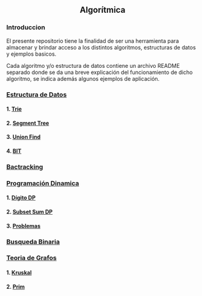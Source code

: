 <div align="center">
  
  ## Algorítmica
 
 
    
</div>

### Introduccion
 
</ol>

El presente repositorio tiene la finalidad de ser una herramienta para almacenar y brindar acceso a los distintos algoritmos, estructuras de datos y ejemplos basicos.

Cada algoritmo y/o estructura de datos contiene un archivo README separado donde se da una breve explicación del funcionamiento de dicho algoritmo, se indica además algunos ejemplos de aplicación.
</div>

### [Estructura de Datos](https://github.com/Khenya/Algoritmica/tree/main/Estructura%20de%20Datos)

</div>

#### 1. [Trie](https://github.com/Khenya/Algoritmica/tree/main/Estructura%20de%20Datos/Trie)
#### 2. [Segment Tree](https://github.com/Khenya/Algoritmica/tree/main/Estructura%20de%20Datos/SegmentTree)
#### 3. [Union Find](https://github.com/Khenya/Algoritmica/tree/main/Estructura%20de%20Datos/Union%20Find)
#### 4. [BIT](https://github.com/Khenya/Algoritmica/tree/main/Estructura%20de%20Datos/BIT)

</div>

### [Bactracking](https://github.com/Khenya/Algoritmica/tree/main/Bactracking)

</div>

### [Programación Dinamica](https://github.com/Khenya/Algoritmica/tree/main/Programaci%C3%B3n%20Dinamica)

</div>

#### 1. [Dígito DP](https://github.com/Khenya/Algoritmica/tree/main/Programaci%C3%B3n%20Dinamica/Digit%20DP)

#### 2. [Subset Sum DP ](https://github.com/Khenya/Algoritmica/tree/main/Programaci%C3%B3n%20Dinamica/Subset%20Sum%20DP)
#### 3. [Problemas](https://github.com/Khenya/Algoritmica/tree/main/Programaci%C3%B3n%20Dinamica/Problemas)

### [Busqueda Binaria](https://github.com/Khenya/Algoritmica/tree/main/Busqueda%20Binaria)

### [Teoria de Grafos]()

#### 1. [Kruskal](https://github.com/Khenya/Algoritmica/tree/main/Teoria%20De%20Grafos/Kruskal)
#### 2. [Prim](https://github.com/Khenya/Algoritmica/tree/main/Teoria%20De%20Grafos/Prim)
